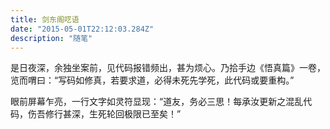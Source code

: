 ```yaml
---
title: 剑东阁呓语
date: "2015-05-01T22:12:03.284Z"
description: "随笔"
---
```


是日夜深，余独坐案前，见代码报错频出，甚为烦心。乃拾手边《悟真篇》一卷，览而喟曰：“写码如修真，若要求道，必得未死先学死，此代码或要重构。”

眼前屏幕乍亮，一行文字如灵符显现：“道友，务必三思！每承汝更新之混乱代码，伤吾修行甚深，生死轮回极限已至矣！”
